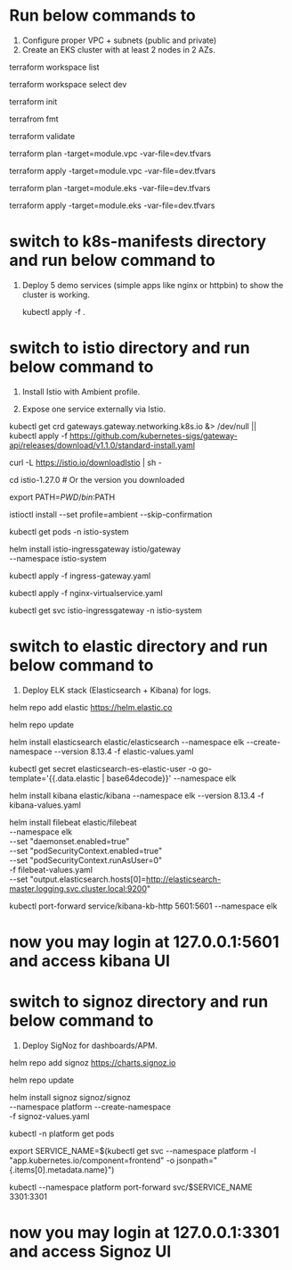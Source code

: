 # Run below commands to
1. Configure proper VPC + subnets (public and private) 
2. Create an EKS cluster with at least 2 nodes in 2 AZs.

terraform workspace list

terraform workspace select dev

terraform init

terrafrom fmt

terraform validate

terraform plan -target=module.vpc -var-file=dev.tfvars

terraform apply -target=module.vpc -var-file=dev.tfvars

terraform plan -target=module.eks -var-file=dev.tfvars

terraform apply -target=module.eks -var-file=dev.tfvars

# switch to k8s-manifests directory and run below command to

1. Deploy 5 demo services (simple apps like nginx or httpbin) to show the cluster is working.

   kubectl apply -f .

# switch to istio directory and run below command to

1. Install Istio with Ambient profile.

2. Expose one service externally via Istio.

  kubectl get crd gateways.gateway.networking.k8s.io &> /dev/null || \
  kubectl apply -f https://github.com/kubernetes-sigs/gateway-api/releases/download/v1.1.0/standard-install.yaml

  curl -L https://istio.io/downloadIstio | sh -

  cd istio-1.27.0  # Or the version you downloaded

  export PATH=$PWD/bin:$PATH

  istioctl install --set profile=ambient --skip-confirmation

  kubectl get pods -n istio-system

  helm install istio-ingressgateway istio/gateway \
  --namespace istio-system
  
  kubectl apply -f ingress-gateway.yaml
  
  kubectl apply -f nginx-virtualservice.yaml
  
  kubectl get svc istio-ingressgateway -n istio-system

# switch to elastic directory and run below command to
1. Deploy ELK stack (Elasticsearch + Kibana) for logs.

  helm repo add elastic https://helm.elastic.co

  helm repo update
  
  helm install elasticsearch elastic/elasticsearch --namespace elk --create-namespace --version 8.13.4 -f elastic-values.yaml
  
  kubectl get secret elasticsearch-es-elastic-user -o go-template='{{.data.elastic | base64decode}}' --namespace elk
  
  helm install kibana elastic/kibana --namespace elk --version 8.13.4 -f kibana-values.yaml

  helm install filebeat elastic/filebeat \
  --namespace elk \
  --set "daemonset.enabled=true" \
  --set "podSecurityContext.enabled=true" \
  --set "podSecurityContext.runAsUser=0" \
  -f filebeat-values.yaml \
  --set "output.elasticsearch.hosts[0]=http://elasticsearch-master.logging.svc.cluster.local:9200"
  
  kubectl port-forward service/kibana-kb-http 5601:5601 --namespace elk

# now you may login at 127.0.0.1:5601 and access kibana UI

# switch to signoz directory and run below command to
1. Deploy SigNoz for dashboards/APM.

  helm repo add signoz https://charts.signoz.io

  helm repo update

  helm install signoz signoz/signoz \
  --namespace platform --create-namespace \
  -f signoz-values.yaml
  
  kubectl -n platform get pods
  
  export SERVICE_NAME=$(kubectl get svc --namespace platform -l "app.kubernetes.io/component=frontend" -o jsonpath="{.items[0].metadata.name}")
  
  kubectl --namespace platform port-forward svc/$SERVICE_NAME 3301:3301

# now you may login at 127.0.0.1:3301 and access Signoz UI
